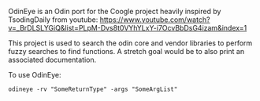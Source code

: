 OdinEye is an Odin port for the Coogle project
heavily inspired by TsodingDaily from youtube:
https://www.youtube.com/watch?v=_BrDLSLYGiQ&list=PLpM-Dvs8t0VYhYLxY-i7OcvBbDsG4izam&index=1

This project is used to search the odin core and vendor libraries to perform fuzzy searches to
find functions. A stretch goal would be to also print an associated documentation.

To use OdinEye:

    odineye -rv "SomeReturnType" -args "SomeArgList"